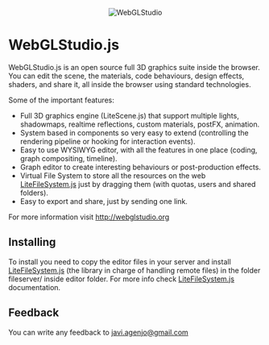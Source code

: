 <p align="center">
    <img src="https://raw.githubusercontent.com/jagenjo/webglstudio.js/master/press/images/logo.png" alt="WebGLStudio">
</p>

# WebGLStudio.js

WebGLStudio.js is an open source full 3D graphics suite inside the browser. You can edit the scene, the materials, code behaviours, design effects, shaders, and share it, all inside the browser using standard technologies.

Some of the important features:

 * Full 3D graphics engine (LiteScene.js) that support multiple lights, shadowmaps, realtime reflections, custom materials, postFX, animation.
 * System based in components so very easy to extend (controlling the rendering pipeline or hooking for interaction events).
 * Easy to use WYSIWYG editor, with all the features in one place (coding, graph compositing, timeline).
 * Graph editor to create interesting behaviours or post-production effects.
 * Virtual File System to store all the resources on the web [LiteFileSystem.js](https://github.com/jagenjo/litefilesystem.js) just by dragging them (with quotas, users and shared folders).
 * Easy to export and share, just by sending one link.

For more information visit http://webglstudio.org

Installing
----------

To install you need to copy the editor files in your server and install [LiteFileSystem.js](https://github.com/jagenjo/litefilesystem.js) (the library in charge of handling remote files) in the folder fileserver/ inside editor folder. For more info check [LiteFileSystem.js](https://github.com/jagenjo/litefilesystem.js) documentation.

Feedback
--------

You can write any feedback to javi.agenjo@gmail.com
